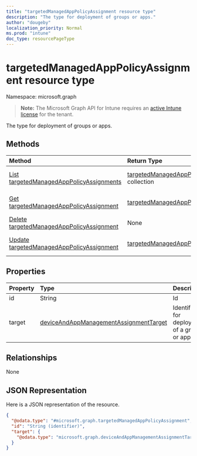 ```yaml
---
title: "targetedManagedAppPolicyAssignment resource type"
description: "The type for deployment of groups or apps."
author: "dougeby"
localization_priority: Normal
ms.prod: "intune"
doc_type: resourcePageType
---
```


# targetedManagedAppPolicyAssignment resource type

Namespace: microsoft.graph

> **Note:** The Microsoft Graph API for Intune requires an [active Intune license](https://go.microsoft.com/fwlink/?linkid=839381) for the tenant.

The type for deployment of groups or apps.

## Methods
|Method|Return Type|Description|
|:---|:---|:---|
|[List targetedManagedAppPolicyAssignments](../api/intune-mam-targetedmanagedapppolicyassignment-list.md)|[targetedManagedAppPolicyAssignment](../resources/intune-mam-targetedmanagedapppolicyassignment.md) collection|List properties and relationships of the [targetedManagedAppPolicyAssignment](../resources/intune-mam-targetedmanagedapppolicyassignment.md) objects.|
|[Get targetedManagedAppPolicyAssignment](../api/intune-mam-targetedmanagedapppolicyassignment-get.md)|[targetedManagedAppPolicyAssignment](../resources/intune-mam-targetedmanagedapppolicyassignment.md)|Read properties and relationships of the [targetedManagedAppPolicyAssignment](../resources/intune-mam-targetedmanagedapppolicyassignment.md) object.|
|[Delete targetedManagedAppPolicyAssignment](../api/intune-mam-targetedmanagedapppolicyassignment-delete.md)|None|Deletes a [targetedManagedAppPolicyAssignment](../resources/intune-mam-targetedmanagedapppolicyassignment.md).|
|[Update targetedManagedAppPolicyAssignment](../api/intune-mam-targetedmanagedapppolicyassignment-update.md)|[targetedManagedAppPolicyAssignment](../resources/intune-mam-targetedmanagedapppolicyassignment.md)|Update the properties of a [targetedManagedAppPolicyAssignment](../resources/intune-mam-targetedmanagedapppolicyassignment.md) object.|

## Properties
|Property|Type|Description|
|:---|:---|:---|
|id|String|Id|
|target|[deviceAndAppManagementAssignmentTarget](../resources/intune-shared-deviceandappmanagementassignmenttarget.md)|Identifier for deployment of a group or app|

## Relationships
None

## JSON Representation
Here is a JSON representation of the resource.
<!-- {
  "blockType": "resource",
  "keyProperty": "id",
  "@odata.type": "microsoft.graph.targetedManagedAppPolicyAssignment"
}
-->
``` json
{
  "@odata.type": "#microsoft.graph.targetedManagedAppPolicyAssignment",
  "id": "String (identifier)",
  "target": {
    "@odata.type": "microsoft.graph.deviceAndAppManagementAssignmentTarget"
  }
}
```









